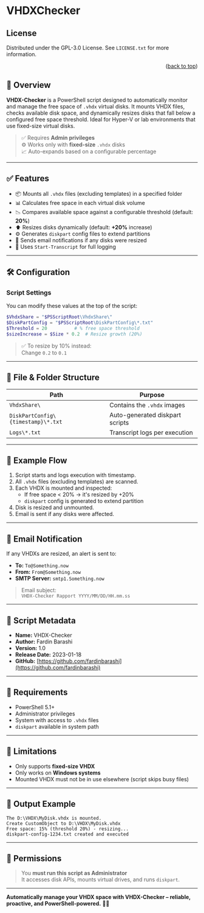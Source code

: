 # VHDXChecker

<!-- LICENSE -->
## License
Distributed under the GPL-3.0 License. See `LICENSE.txt` for more information.
<p align="right">(<a href="#readme-top">back to top</a>)</p>

## 🧾 Overview
**VHDX-Checker** is a PowerShell script designed to automatically monitor and manage the free space of `.vhdx` virtual disks. It mounts VHDX files, checks available disk space, and dynamically resizes disks that fall below a configured free space threshold. Ideal for Hyper-V or lab environments that use fixed-size virtual disks.

> ✅ Requires **Admin privileges**  
> ⚙️ Works only with **fixed-size** `.vhdx` disks  
> 📈 Auto-expands based on a configurable percentage

---

## ✅ Features

- 📦 Mounts all `.vhdx` files (excluding templates) in a specified folder
- 📊 Calculates free space in each virtual disk volume
- 📉 Compares available space against a configurable threshold (default: **20%**)
- ⬆️ Resizes disks dynamically (default: **+20%** increase)
- ⚙️ Generates `diskpart` config files to extend partitions
- 📧 Sends email notifications if any disks were resized
- 🧾 Uses `Start-Transcript` for full logging

---

## 🛠️ Configuration

### Script Settings
You can modify these values at the top of the script:

```powershell
$VhdxShare = "$PSScriptRoot\VhdxShare\"
$DiskPartConfig = "$PSScriptRoot\DiskPartConfig\*.txt"
$Threshold = 20          # % free space threshold
$sizeIncrease = $Size * 0.2  # Resize growth (20%)
```

> ✅ To resize by 10% instead:  
> Change `0.2` to `0.1`

---

## 📁 File & Folder Structure

| Path                                      | Purpose                                 |
|-------------------------------------------|-----------------------------------------|
| `VhdxShare\`                              | Contains the `.vhdx` images             |
| `DiskPartConfig\{timestamp}\*.txt`        | Auto-generated diskpart scripts         |
| `Logs\*.txt`                              | Transcript logs per execution           |

---

## 🧪 Example Flow

1. Script starts and logs execution with timestamp.
2. All `.vhdx` files (excluding templates) are scanned.
3. Each VHDX is mounted and inspected:
   - If free space < 20% → it's resized by +20%
   - `diskpart` config is generated to extend partition
4. Disk is resized and unmounted.
5. Email is sent if any disks were affected.

---

## 📧 Email Notification

If any VHDXs are resized, an alert is sent to:

- **To:** `To@Something.now`
- **From:** `From@Something.now`
- **SMTP Server:** `smtp1.Something.now`

> Email subject:  
> `VHDX-Checker Rapport YYYY/MM/DD/HH.mm.ss`

---

## 📝 Script Metadata

- **Name:** VHDX-Checker  
- **Author:** Fardin Barashi  
- **Version:** 1.0  
- **Release Date:** 2023-01-18  
- **GitHub:** [https://github.com/fardinbarashi](https://github.com/fardinbarashi)

---

## 🧠 Requirements

- PowerShell 5.1+
- Administrator privileges
- System with access to `.vhdx` files
- `diskpart` available in system path

---

## 🛑 Limitations

- Only supports **fixed-size VHDX**
- Only works on **Windows systems**
- Mounted VHDX must not be in use elsewhere (script skips busy files)

---

## 💬 Output Example

```plaintext
The D:\VHDX\MyDisk.vhdx is mounted.
Create CustomObject to D:\VHDX\MyDisk.vhdx
Free space: 15% (threshold 20%) - resizing...
diskpart-config-1234.txt created and executed
```

---

## 🔐 Permissions

> You **must run this script as Administrator**  
> It accesses disk APIs, mounts virtual drives, and runs `diskpart`.

---

**Automatically manage your VHDX space with VHDX-Checker – reliable, proactive, and PowerShell-powered.** 💾🚀






